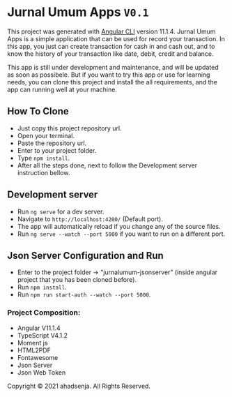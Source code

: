 # Jurnal Umum Apps ``V0.1``

This project was generated with [Angular CLI](https://github.com/angular/angular-cli) version 11.1.4.
Jurnal Umum Apps is a simple application that can be used for record your transaction. In this app, you just can create transaction for cash in and cash out, and to know the history of your transaction like date, debit, credit and balance. 

This app is still under development and maintenance, and will be updated as soon as possibele. But if you want to try this app or use for learning needs, you can clone this project and install the all requirements, and the app can running well at your machine.

## How To Clone

- Just copy this project repository url.
- Open your terminal.
- Paste the repository url.
- Enter to your project folder.
- Type `npm install`.
- After all the steps done, next to follow the Development server instruction bellow.

## Development server

- Run `ng serve` for a dev server.
- Navigate to `http://localhost:4200/` (Default port).
- The app will automatically reload if you change any of the source files.
- Run `ng serve --watch --port 5000` if you want to run on a different port.

## Json Server Configuration and Run

- Enter to the project folder -> "jurnalumum-jsonserver" (inside angular project that you has been cloned before).
- Run `npm install`.
- Run `npm run start-auth --watch --port 5000`.

### Project Composition:
  - Angular V11.1.4
  - TypeScript V4.1.2
  - Moment js
  - HTML2PDF
  - Fontawesome
  - Json Server
  - Json Web Token

Copyright &copy; 2021 ahadsenja. All Rights Reserved.